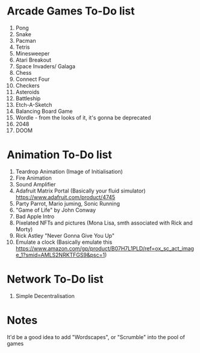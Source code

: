 # Arcade Games To-Do list

1. Pong
1. Snake
1. Pacman
1. Tetris
1. Minesweeper
1. Atari Breakout
1. Space Invaders/ Galaga
1. Chess
1. Connect Four
1. Checkers
1. Asteroids
1. Battleship
1. Etch-A-Sketch
1. Balancing Board Game
1. Wordle - from the looks of it, it's gonna be deprecated
1. 2048
1. DOOM

# Animation To-Do list

1. Teardrop Animation (Image of Initialisation)
1. Fire Animation
1. Sound Amplifier 
1. Adafruit Matrix Portal (Basically your fluid simulator) https://www.adafruit.com/product/4745
1. Party Parrot, Mario juming, Sonic Running
1. "Game of Life" by John Conway
1. Bad Apple Intro
1. Pixelated NFTs and pictures (Mona Lisa, smth associated with Rick and Morty)
1. Rick Astley "Never Gonna Give You Up"
1. Emulate a clock (Basically emulate this https://www.amazon.com/gp/product/B07H7L1PLD/ref=ox_sc_act_image_1?smid=AMLS2NRKTFGS9&psc=1)

# Network To-Do list

1. Simple Decentralisation

# Notes
It'd be a good idea to add "Wordscapes", or "Scrumble" into the pool of games